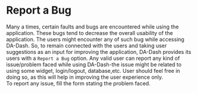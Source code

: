 # Report a Bug
Many a times, certain faults and bugs are encountered while using the application. These bugs tend to decrease the overall usability of the application. The users might encounter any of such bug while accessing DA-Dash. So, to remain connected with the users and taking user suggestions as an input for improving the application, DA-Dash provides its users with a `Report a Bug` option. Any valid user can report any kind of issue/problem faced while using DA-Dash-the issue might be related to using some widget, login/logout, database,etc. User should feel free in doing so, as this will help in improving the user experience only.<br/>
To report any issue, fill the form stating the problem faced.
